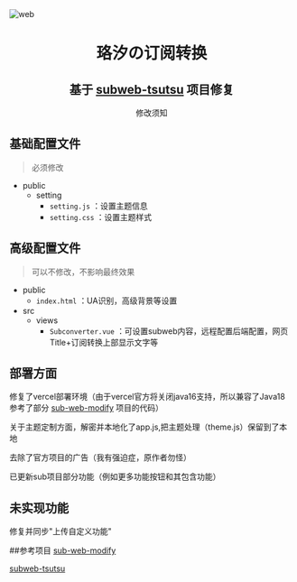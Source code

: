 <img src="https://cdn.jsdelivr.net/gh/lhl77/repository@main/blog/20210802143449.png" alt="web"/>
<h1 align="center">珞汐の订阅转换</a></h1>
<h2 align="center">基于 <a href="https://github.com/lhl77/subweb-tsutsu" target="_blank">subweb-tsutsu</a> 项目修复</h2>
<p align="center">
修改须知

## 基础配置文件

> 必须修改

- public
    - setting
        - `setting.js` ：设置主题信息
        - `setting.css` ：设置主题样式


## 高级配置文件

> 可以不修改，不影响最终效果

- public
    - `index.html` ：UA识别，高级背景等设置
- src
    - views
        - `Subconverter.vue` ：可设置subweb内容，远程配置后端配置，网页Title+订阅转换上部显示文字等

## 部署方面
 修复了vercel部署环境（由于vercel官方将关闭java16支持，所以兼容了Java18 参考了部分 <a href="https://github.com/youshandefeiyang/sub-web-modify" target="_blank">sub-web-modify</a> 项目的代码）
 
 关于主题定制方面，解密并本地化了app.js,把主题处理（theme.js）保留到了本地
 
 去除了官方项目的广告（我有强迫症，原作者勿怪）

已更新sub项目部分功能（例如更多功能按钮和其包含功能）

## 未实现功能
修复并同步"上传自定义功能"

 ##参考项目
<a href="https://github.com/youshandefeiyang/sub-web-modify" target="_blank">sub-web-modify</a>

<a href="https://github.com/lhl77/subweb-tsutsu" target="_blank">subweb-tsutsu</a>

